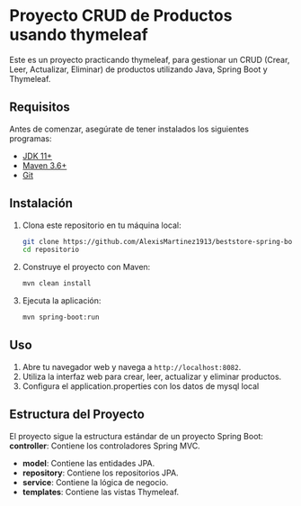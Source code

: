 # Proyecto CRUD de Productos usando thymeleaf

Este es un proyecto practicando thymeleaf, para gestionar un CRUD  (Crear, Leer, Actualizar, Eliminar) de productos utilizando Java, Spring Boot y Thymeleaf. 

## Requisitos

Antes de comenzar, asegúrate de tener instalados los siguientes programas:

- [JDK 11+](https://www.oracle.com/java/technologies/javase-jdk11-downloads.html)
- [Maven 3.6+](https://maven.apache.org/download.cgi)
- [Git](https://git-scm.com/)

## Instalación

1. Clona este repositorio en tu máquina local:

    ```bash
    git clone https://github.com/AlexisMartinez1913/beststore-spring-boot-thymeleaf.git
    cd repositorio
    ```

2. Construye el proyecto con Maven:

    ```bash
    mvn clean install
    ```

3. Ejecuta la aplicación:

    ```bash
    mvn spring-boot:run
    ```

## Uso

1. Abre tu navegador web y navega a `http://localhost:8082`.
2. Utiliza la interfaz web para crear, leer, actualizar y eliminar productos.
3. Configura el application.properties con los datos de mysql local

## Estructura del Proyecto

El proyecto sigue la estructura estándar de un proyecto Spring Boot:
**controller**: Contiene los controladores Spring MVC.
- **model**: Contiene las entidades JPA.
- **repository**: Contiene los repositorios JPA.
- **service**: Contiene la lógica de negocio.
- **templates**: Contiene las vistas Thymeleaf.

